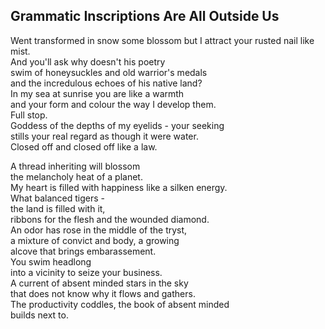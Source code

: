 Grammatic Inscriptions Are All Outside Us
-----------------------------------------
Went transformed in snow some blossom but I attract your rusted nail like mist.  
And you'll ask why doesn't his poetry  
swim of honeysuckles and old warrior's medals  
and the incredulous echoes of his native land?  
In my sea at sunrise you are like a warmth  
and your form and colour the way I develop them.  
Full stop.  
Goddess of the depths of my eyelids - your seeking  
stills your real regard as though it were water.  
Closed off and closed off like a law.  
  
A thread inheriting will blossom  
the melancholy heat of a planet.  
My heart is filled with happiness like a silken energy.  
What balanced tigers -  
the land is filled with it,  
ribbons for the flesh and the wounded diamond.  
An odor has rose in the middle of the tryst,  
a mixture of convict and body, a growing  
alcove that brings embarassement.  
You swim headlong  
into a vicinity to seize your business.  
A current of absent minded stars in the sky  
that does not know why it flows and gathers.  
The productivity coddles, the book of absent minded  
builds next to.  
